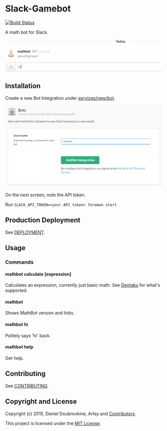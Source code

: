 Slack-Gamebot
=============

[![Build Status](https://travis-ci.org/dblock/slack-mathbot.png)](https://travis-ci.org/dblock/slack-mathbot)

A math bot for Slack.

![](screenshots/two-plus-two.gif)

## Installation

Create a new Bot Integration under [services/new/bot](http://slack.com/services/new/bot).

![](screenshots/register-bot.png)

On the next screen, note the API token.

Run `SLACK_API_TOKEN=<your API token> foreman start`

## Production Deployment

See [DEPLOYMENT](DEPLOYMENT.md).

## Usage

### Commands

#### mathbot calculate [expression]

Calculates an expression, currently just basic math. See [Dentaku](https://github.com/rubysolo/dentaku) for what's supported.

#### mathbot

Shows MathBot version and links.

#### mathbot hi

Politely says 'hi' back.

#### mathbot help

Get help.

## Contributing

See [CONTRIBUTING](CONTRIBUTING.md).

## Copyright and License

Copyright (c) 2015, Daniel Doubrovkine, Artsy and [Contributors](CHANGELOG.md).

This project is licensed under the [MIT License](LICENSE.md).

